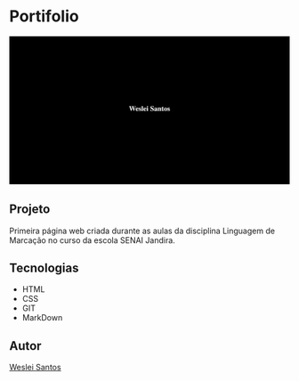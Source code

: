 # Portifolio

![](./preview.png)

## Projeto

Primeira página web criada durante as aulas da disciplina Linguagem de Marcação no curso da escola SENAI Jandira.

## Tecnologias
* HTML
* CSS
* GIT
* MarkDown

## Autor
[Weslei Santos](https://www.linkedin.com/in/weslei-santos)